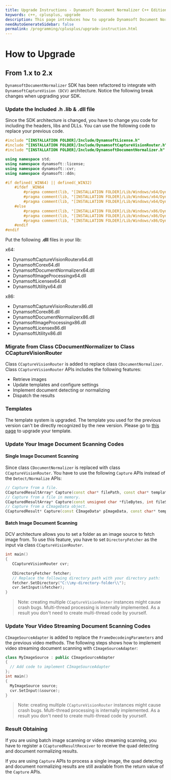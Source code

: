 ```yaml
---
title: Upgrade Instructions - Dynamsoft Document Normalizer C++ Edition
keywords: c++, cplusplus, upgrade
description: This page introduces how to upgrade Dynamsoft Document Normalizer
needAutoGenerateSidebar: false
permalink: /programming/cplusplus/upgrade-instruction.html
---
```


# How to Upgrade

## From 1.x to 2.x

`DynamsoftDocumentNormalizer` SDK has been refactored to integrate with `DynamsoftCaptureVision (DCV)` architecture. Notice the following break changes when upgrading your SDK.

### Update the Included .h .lib & .dll file

Since the SDK architecture is changed, you have to change you code for including the headers, libs and DLLs. You can use the following code to replace your previous code.

```cpp
#include "[INSTALLATION FOLDER]/Include/DynamsoftLicense.h"
#include "[INSTALLATION FOLDER]/Include/DynamsoftCaptureVisionRouter.h"
#include "[INSTALLATION FOLDER]/Include/DynamsoftDocumentNormalizer.h"

using namespace std;
using namespace dynamsoft::license;
using namespace dynamsoft::cvr;
using namespace dynamsoft::ddn;

#if defined(_WIN64) || defined(_WIN32)
    #ifdef _WIN64
        #pragma comment(lib, "[INSTALLATION FOLDER]/Lib/Windows/x64/DynamsoftLicensex64.lib")
        #pragma comment(lib, "[INSTALLATION FOLDER]/Lib/Windows/x64/DynamsoftCaptureVisionRouterx64.lib")
        #pragma comment(lib, "[INSTALLATION FOLDER]/Lib/Windows/x64/DynamsoftDocumentNormalizerx64.lib")
    #else
        #pragma comment(lib, "[INSTALLATION FOLDER]/Lib/Windows/x86/DynamsoftLicensex86.lib")
        #pragma comment(lib, "[INSTALLATION FOLDER]/Lib/Windows/x86/DynamsoftCaptureVisionRouterx86.lib")
        #pragma comment(lib, "[INSTALLATION FOLDER]/Lib/Windows/x86/DynamsoftDocumentNormalizerx86.lib")
    #endif
#endif
```

Put the following **.dll** files in your lib:

x64:

* DynamsoftCaptureVisionRouterx64.dll
* DynamsoftCorex64.dll
* DynamsoftDocumentNormalizerx64.dll
* DynamsoftImageProcessingx64.dll
* DynamsoftLicensex64.dll
* DynamsoftUtilityx64.dll

x86:

* DynamsoftCaptureVisionRouterx86.dll
* DynamsoftCorex86.dll
* DynamsoftDocumentNormalizerx86.dll
* DynamsoftImageProcessingx86.dll
* DynamsoftLicensex86.dll
* DynamsoftUtilityx86.dll

### Migrate from Class CDocumentNormalizer to Class CCaptureVisionRouter

Class `CCaptureVisionRouter` is added to replace class `CDocumentNormalizer`. Class `CCaptureVisionRouter` APIs includes the following features:

* Retrieve images
* Update templates and configure settings
* Implement document detecting or normalizing
* Dispatch the results

### Templates

The template system is upgraded. The template you used for the previous version can't be directly recognized by the new version. Please go to [this page]() to upgrade your template.

### Update Your Image Document Scanning Codes

#### Single Image Document Scanning

Since class `CDocumentNormalizer` is replaced with class `CCaptureVisionRouter`. You have to use the following `Capture` APIs instead of the `Detect/Normalize` APIs:

```cpp
// Capture from a file.
CCapturedResultArray* Capture(const char* filePath, const char* templateName="");
// Capture from a file in memory.
CCapturedResultArray* Capture(const unsigned char *fileBytes, int fileSize, const char* templateName="");
// Capture from a CImageData object.
CCapturedResult* Capture(const CImageData* pImageData, const char* templateName="");
```

#### Batch Image Document Scanning

DCV architecture allows you to set a folder as an image source to fetch image from. To use this feature, you have to set `DirectoryFetcher` as the input via class `CCaptureVisionRouter`.

```cpp
int main()
{
   CCaptureVisionRouter cvr;
 
   CDirectoryFetcher fetcher;
   // Replace the following directory path with your directory path:
   fetcher.SetDirectory("C:\\my-directory-folder\\");
   cvr.SetInput(&fetcher);
}
```

>Note: creating multiple `CCaptureVisionRouter` instances might cause crash bugs. Multi-thread processing is internally implemented. As a result you don't need to create multi-thread code by yourself.

### Update Your Video Streaming Document Scanning Codes

`CImageSourceAdapter` is added to replace the `FrameDecodeingParameters` and the previous video methods. The following steps shows how to implement video streaming document scanning with `CImageSourceAdapter`:

```cpp
class MyImageSource : public CImageSourceAdapter 
{
  // Add code to implement CImageSourceAdapter
};
int main()
{
  MyImageSource source;
  cvr.SetInput(&source);
}
```

>Note: creating multiple `CCaptureVisionRouter` instances might cause crash bugs. Multi-thread processing is internally implemented. As a result you don't need to create multi-thread code by yourself.

### Result Obtaining

If you are using batch image scanning or video streaming scanning, you have to register a `CCapturedResultReceiver` to receive the quad detecting and document normalizing results.

If you are using `Capture` APIs to process a single image, the quad detecting and document normalizing results are still available from the return value of the `Capture` APIs.
